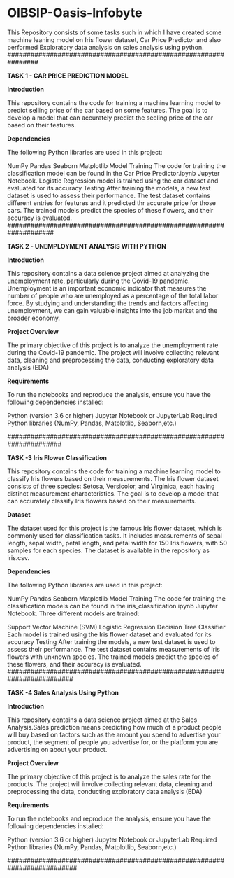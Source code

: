 # OIBSIP-Oasis-Infobyte
This Repository consists of some tasks such in which I have created some machine leaning model on Iris flower dataset, Car Price Predictor and also performed Exploratory data analysis on sales analysis using python.
################################################################


**TASK 1 - CAR PRICE PREDICTION MODEL**

**Introduction**

This repository contains the code for training a machine learning model to predict selling price of the car based on some features. The goal is to develop a model that can accurately predict the seeling price of the car based on their features.

**Dependencies**

The following Python libraries are used in this project:

NumPy
Pandas
Seaborn
Matplotlib
Model Training
The code for training the classification model can be found in the Car Price Predictor.ipynb Jupyter Notebook.
Logistic Regression 
model is trained using the car dataset and evaluated for its accuracy
Testing
After training the models, a new test dataset is used to assess their performance. The test dataset contains different entries for features and it predicted thr accurate price for those cars. The trained models predict the species of these flowers, and their accuracy is evaluated.
####################################################################

**TASK 2 - UNEMPLOYMENT ANALYSIS WITH PYTHON**

**Introduction**

This repository contains a data science project aimed at analyzing the unemployment rate, particularly during the Covid-19 pandemic. Unemployment is an important economic indicator that measures the number of people who are unemployed as a percentage of the total labor force. By studying and understanding the trends and factors affecting unemployment, we can gain valuable insights into the job market and the broader economy.

**Project Overview**

The primary objective of this project is to analyze the unemployment rate during the Covid-19 pandemic. The project will involve collecting relevant data, cleaning and preprocessing the data, conducting exploratory data analysis (EDA)

**Requirements**

To run the notebooks and reproduce the analysis, ensure you have the following dependencies installed:

Python (version 3.6 or higher)
Jupyter Notebook or JupyterLab
Required Python libraries (NumPy, Pandas, Matplotlib, Seaborn,etc.)

######################################################################


**TASK -3 Iris Flower Classification**

This repository contains the code for training a machine learning model to classify Iris flowers based on their measurements. The Iris flower dataset consists of three species: Setosa, Versicolor, and Virginica, each having distinct measurement characteristics. The goal is to develop a model that can accurately classify Iris flowers based on their measurements.

**Dataset**

The dataset used for this project is the famous Iris flower dataset, which is commonly used for classification tasks. It includes measurements of sepal length, sepal width, petal length, and petal width for 150 Iris flowers, with 50 samples for each species. The dataset is available in the repository as iris.csv.

**Dependencies**

The following Python libraries are used in this project:

NumPy
Pandas
Seaborn
Matplotlib
Model Training
The code for training the classification models can be found in the iris_classification.ipynb Jupyter Notebook. Three different models are trained:

Support Vector Machine (SVM)
Logistic Regression
Decision Tree Classifier
Each model is trained using the Iris flower dataset and evaluated for its accuracy
Testing
After training the models, a new test dataset is used to assess their performance. The test dataset contains measurements of Iris flowers with unknown species. The trained models predict the species of these flowers, and their accuracy is evaluated.
#########################################################################


**TASK -4 Sales Analysis Using Python**

**Introduction**

This repository contains a data science project aimed at the Sales Analysis.Sales prediction means predicting how much of a product people will buy based on factors such as the amount you spend to advertise your product, the segment of people you advertise for, or the platform you are advertising on about your product.

**Project Overview**

The primary objective of this project is to analyze the sales rate for the products. The project will involve collecting relevant data, cleaning and preprocessing the data, conducting exploratory data analysis (EDA)

**Requirements**

To run the notebooks and reproduce the analysis, ensure you have the following dependencies installed:

Python (version 3.6 or higher)
Jupyter Notebook or JupyterLab
Required Python libraries (NumPy, Pandas, Matplotlib, Seaborn,etc.)

##########################################################################
